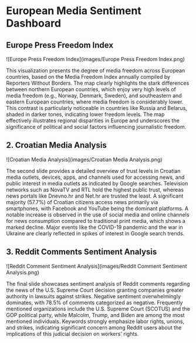 # European Media Sentiment Dashboard

## Europe Press Freedom Index

![Europe Press Freedom Index](images/Europe Press Freedom Index.png)

This visualization presents the degree of media freedom across European countries, based on the Media Freedom Index annually compiled by Reporters Without Borders. The map clearly highlights the stark differences between northern European countries, which enjoy very high levels of media freedom (e.g., Norway, Denmark, Sweden), and southeastern and eastern European countries, where media freedom is considerably lower. This contrast is particularly noticeable in countries like Russia and Belarus, shaded in darker tones, indicating lower freedom levels. The map effectively illustrates regional disparities in Europe and underscores the significance of political and social factors influencing journalistic freedom.

## 2. Croatian Media Analysis

![Croatian Media Analysis](images/Croatian Media Analysis.png)

The second slide provides a detailed overview of trust levels in Croatian media outlets, devices, apps, and channels used for accessing news, and public interest in media outlets as indicated by Google searches. Television networks such as NovaTV and RTL hold the highest public trust, whereas news portals like Dnevno.hr and Net.hr are trusted the least. A significant majority (57.7%) of Croatian citizens access news primarily via smartphones, with Facebook and YouTube being the dominant platforms. A notable increase is observed in the use of social media and online channels for news consumption compared to traditional print media, which shows a marked decline. Major events like the COVID-19 pandemic and the war in Ukraine are clearly reflected in spikes of interest in Google search trends.

## 3. Reddit Comments Sentiment Analysis

![Reddit Comment Sentiment Analysis](images/Reddit Comment Sentiment Analysis.png)

The final slide showcases sentiment analysis of Reddit comments regarding the news of the U.S. Supreme Court decision granting companies greater authority in lawsuits against strikes. Negative sentiment overwhelmingly dominates, with 78.5% of comments categorized as negative. Frequently mentioned organizations include the U.S. Supreme Court (SCOTUS) and the GOP political party, while Malcolm, Trump, and Biden are among the most mentioned individuals. Keywords strongly emphasize labor rights, unions, and strikes, indicating significant concern among Reddit users about the implications of this judicial decision on workers' rights.


